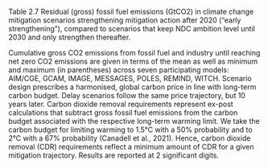 Table 2.7 Residual (gross) fossil fuel emissions (GtCO2) in climate change mitigation scenarios strengthening mitigation action after 2020 (“early strengthening”),
compared to scenarios that keep NDC ambition level until 2030 and only strengthen thereafter.

Cumulative gross CO2 emissions from fossil fuel and industry until reaching net zero CO2 emissions are given in terms of the mean as well as minimum and
maximum (in parentheses) across seven participating models: AIM/CGE, GCAM, IMAGE, MESSAGES, POLES, REMIND, WITCH. Scenario design prescribes a
harmonised, global carbon price in line with long-term carbon budget. Delay scenarios follow the same price trajectory, but 10 years later. Carbon dioxide
removal requirements represent ex-post calculations that subtract gross fossil fuel emissions from the carbon budget associated with the respective long-term
warming limit. We take the carbon budget for limiting warming to 1.5°C with a 50% probability and to 2°C with a 67% probability (Canadell et al., 2021). Hence,
carbon dioxide removal (CDR) requirements reflect a minimum amount of CDR for a given mitigation trajectory. Results are reported at 2 significant digits.